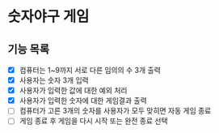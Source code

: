 

# 숫자야구 게임
## 기능 목록

- [x] 컴퓨터는 1~9까지 서로 다른 임의의 수 3개 출력
- [x] 사용자는 숫자 3개 입력
- [x] 사용자가 입력한 값에 대한 예외 처리
- [x] 사용자가 입력한 숫자에 대한 게임결과 출력
- [ ] 컴퓨터가 고른 3개의 숫자를 사용자가 모두 맞히면 자동 게임 종료
- [ ] 게임 종료 후 게임을 다시 시작 또는 완전 종료 선택
